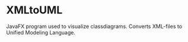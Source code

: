 # XMLtoUML
JavaFX program used to visualize classdiagrams. Converts XML-files to Unified Modeling Language.
